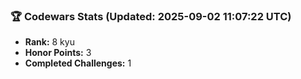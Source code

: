 ### 🏆 Codewars Stats (Updated: 2025-09-02 11:07:22 UTC)

- **Rank:** 8 kyu
- **Honor Points:** 3
- **Completed Challenges:** 1
